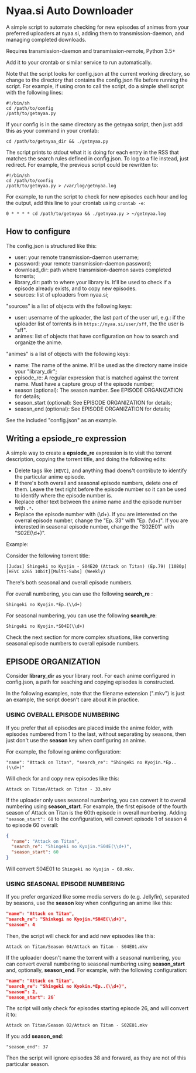 # Nyaa.si Auto Downloader #

A simple script to automate checking for new episodes of animes from your
preferred uploaders at nyaa.si, adding them to transmission-daemon, and
managing completed downloads.

Requires transmission-daemon and transmission-remote, Python 3.5+

Add it to your crontab or similar service to run automatically.

Note that the script looks for config.json at the current working directory, so
change to the directory that contains the config.json file before running the
script. For example, if using cron to call the script, do a simple shell script
with the following lines:

~~~shell
#!/bin/sh
cd /path/to/config
/path/to/getnyaa.py
~~~

If your config is in the same directory as the getnyaa script, then just add
this as your command in your crontab:

~~~shell
cd /path/to/getnyaa_dir && ./getnyaa.py
~~~

The script prints to stdout what it is doing for each entry in the RSS that
matches the search rules defined in config.json. To log to a file instead, just
redirect. For example, the previous script could be rewritten to:

~~~shell
#!/bin/sh
cd /path/to/config
/path/to/getnyaa.py > /var/log/getnyaa.log
~~~

For example, to run the script to check for new episodes each hour and log the
output, add this line to your crontab using `crontab -e`:

`0 * * * * cd /path/to/getnyaa && ./getnyaa.py > ~/getnyaa.log`

## How to configure ##

The config.json is structured like this:

- user: your remote transmission-daemon username;
- password: your remote transmission-daemon password;
- download_dir: path where transmision-daemon saves completed torrents;
- library_dir: path to where your library is. It'll be used to check if a
  episode already exists, and to copy new episodes.
- sources: list of uploaders from nyaa.si;

"sources" is a list of objects with the following keys:

- user: username of the uploader, the last part of the user url, e.g.: if the
  uploader list of torrents is in `https://nyaa.si/user/sff`, the the user is
  "sff".
- animes: list of objects that have configuration on how to search and organize
  the anime.

"animes" is a list of objects with the following keys:

- name: The name of the anime. It'll be used as the directory name inside your
  "library_dir";
- episode_re: A regular expression that is matched against the torrent name.
  Must have a capture group of the episode number;
- season (optional): The season number. See EPISODE ORGANIZATION for details;
- season_start (optional): See EPISODE ORGANIZATION for details;
- seaosn_end (optional): See EPISODE ORGANIZATION for details;

See the included "config.json" as an example.

## Writing a __epsiode_re__ expression ##

A simple way to create a __epsiode_re__ expression is to visit the torrent
description, copying the torrent title, and doing the following edits:

- Delete tags like `[HEVC]`, and anything thad doens't contribute to identify
  the particular anime episode.
- If there's both overall and seasonal episode numbers, delete one of them.
  Leave the text right before the episode number so it can be used to identify
  where the episode number is.
- Replace other text between the anime name and the episode number with `.*`.
- Replace the episode number with (\\d+). If you are interested on the overral
  episode number, change the "Ep. 33" with "Ep. (\\d+)". If you are interested
  in seasonal episode number, change the "S02E01" with "S02E(\\d+)".

Example:

Consider the following torrent title:

`[Judas] Shingeki no Kyojin - S04E20 (Attack on Titan) (Ep.79) [1080p][HEVC x265 10bit][Multi-Subs] (Weekly)`

There's both seasonal and overall episode numbers.

For overall numbering, you can use the following __search_re__ :

`Shingeki no Kyojin.*Ep.(\\d+)`

For seasonal numbering, you can use the following __search_re__:

`Shingeki no Kyojin.*S04E(\\d+)`

Check the next section for more complex situations, like converting seasonal
episode numbers to overall episode numbers.

## EPISODE ORGANIZATION ##

Consider __library_dir__ as your library root. For each anime configured in
config.json, a path for seaching and copying episodes is constructed.

In the following examples, note that the filename extension (".mkv") is just an
example, the script doesn't care about it in practice.

### USING OVERALL EPISODE NUMBERING ###

If you prefer that all episodes are placed inside the anime folder, with
episodes numbered from 1 to the last, without separating by seasons, then just
don't use the __season__ key when configuring an anime.

For example, the following anime configuration:

`"name": "Attack on Titan",
"search_re": "Shingeki no Kyojin.*Ep..(\\d+)"`

Will check for and copy new episodes like this:

`Attack on Titan/Attack on Titan - 33.mkv`

If the uploader only uses seasonal numbering, you can convert it to overall
numbering using __season_start__. For example, the first episode of the fourth
season of Attack on Titan is the 60th episode in overall numbering. Adding
`"season_start": 60` to the configuration, will convert episode 1 of season 4 to
episode 60 overall:

~~~json
{
  "name": "Attack on Titan",
  "search_re": "Shingeki no Kyojin.*S04E(\\d+)",
  "season_start": 60
}
~~~

Will convert S04E01 to `Shingeki no Kyojin - 60.mkv`.

### USING SEASONAL EPISODE NUMBERING ###

If you prefer organized like some media servers do (e.g. Jellyfin), separated
by seasons, use the __season__ key when configuring an anime like this:

~~~json
"name": "Attack on Titan",
"search_re": "Shinkegi no Kyojin.*S04E(\\d+)",
"season": 4
~~~

Then, the script will check for and add new episodes like this:

`Attack on Titan/Season 04/Attack on Titan - S04E01.mkv`

If the uploader doesn't name the torrent with a seasonal numbering, you can
convert overall numbering to seasonal numbering using __season_start__ and,
optionally, __season_end__. For example, with the following configuration:

~~~json
"name": "Attack on Titan",
"search_re": "Shingeki no Kyokin.*Ep..(\\d+)",
"season": 2,
"season_start": 26`
~~~

The script will only check for episodes starting episode 26, and will convert
it to:

`Attack on Titan/Season 02/Attack on Titan - S02E01.mkv`

If you add __season_end__:

`"season_end": 37`

Then the script will ignore episodes 38 and forward, as they are not of this
particular season.
